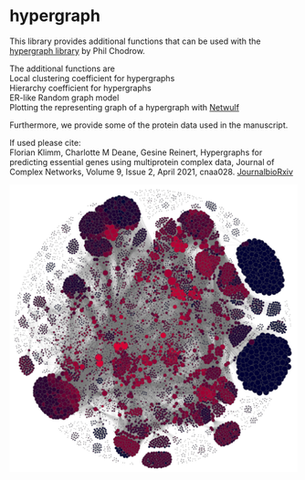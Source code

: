 # hypergraph

This library provides additional functions that can be used with the [hypergraph library](https://github.com/PhilChodrow/hypergraph) by Phil Chodrow.

The additional functions are\
Local clustering coefficient for hypergraphs\
Hierarchy coefficient for hypergraphs\
ER-like Random graph model\
Plotting the representing graph of a hypergraph with [Netwulf](https://pypi.org/project/netwulf/)





Furthermore, we provide some of the protein data used in the manuscript.

If used please cite:\
Florian Klimm, Charlotte M Deane, Gesine Reinert, Hypergraphs for predicting essential genes using multiprotein complex data, Journal of Complex Networks, Volume 9, Issue 2, April 2021, cnaa028.
[Journal](https://doi.org/10.1093/comnet/cnaa028)[bioRxiv](https://www.biorxiv.org/content/10.1101/2020.04.03.023937v1)

![alt text](./fig/proteinHypergraphV2.jpeg)
